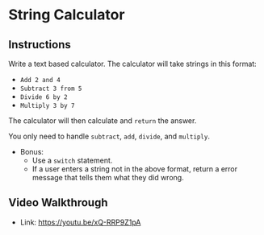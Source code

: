 # String Calculator

## Instructions

Write a text based calculator. The calculator will take strings in this format:

* `Add 2 and 4`
* `Subtract 3 from 5`
* `Divide 6 by 2`
* `Multiply 3 by 7`

The calculator will then calculate and `return` the answer.

You only need to handle `subtract`, `add`, `divide`, and `multiply`.

* Bonus:
  * Use a `switch` statement.
  * If a user enters a string not in the above format, return a error message that tells them what they did wrong.

## Video Walkthrough

* Link: <https://youtu.be/xQ-RRP9Z1pA>


